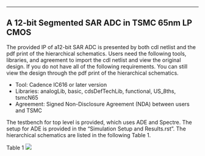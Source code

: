 -----------------------------------------------
A 12-bit Segmented SAR ADC in TSMC 65nm LP CMOS
-----------------------------------------------


The provided IP of a12-bit SAR ADC is presented by both cdl netlist and the pdf print of the hierarchical schematics. Users need the following tools, libraries, and agreement to import the cdl netlist and view the original design. If you do not have all of the following requirements. You can still view the design through the pdf print of the hierarchical schematics.

- Tool: Cadence IC616 or later version
- Libraries: analogLib, basic, cdsDefTechLib, functional, US_8ths, tsmcN65
- Agreement: Signed Non-Disclosure Agreement (NDA) between users and TSMC

The testbench for top level is provided, which uses ADE and Spectre. The setup for ADE is provided in the “Simulation Setup and Results.rst”. The hierarchical schematics are listed in the following Table 1.

Table 1
<img src="https://github.com/uwidea/UW-IDEA_AnalogTestCases/blob/master/AMS_KGD/SAR_ADC/UW_65nm_SARADC_Apr_2019/images/table1.png">
     
